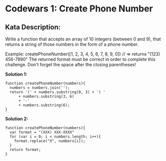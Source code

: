 # Codewars 1: Create Phone Number

## Kata Description:

Write a function that accepts an array of 10 integers (between 0 and 9), that returns a string of those numbers in the form of a phone number.

Example:
createPhoneNumber([1, 2, 3, 4, 5, 6, 7, 8, 9, 0]) // => returns "(123) 456-7890"
The returned format must be correct in order to complete this challenge.
Don't forget the space after the closing parentheses!

**Solution 1:**

```
function createPhoneNumber(numbers){
  numbers = numbers.join('');
  return '(' + numbers.substring(0, 3) + ') '
      + numbers.substring(3, 6)
      + '-'
      + numbers.substring(6);
}
```

**Solution 2:**

```
function createPhoneNumber(numbers){
  var format = "(XXX) XXX-XXXX"
  for (var i = 0; i < numbers.length; i++){
    format.replace("X", numbers[i]);
  }
  return format;
}
```
